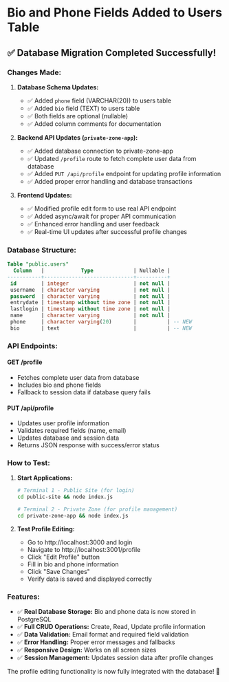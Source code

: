 # Bio and Phone Fields Added to Users Table

## ✅ **Database Migration Completed Successfully!**

### **Changes Made:**

1. **Database Schema Updates:**
   - ✅ Added `phone` field (VARCHAR(20)) to users table
   - ✅ Added `bio` field (TEXT) to users table
   - ✅ Both fields are optional (nullable)
   - ✅ Added column comments for documentation

2. **Backend API Updates (`private-zone-app`):**
   - ✅ Added database connection to private-zone-app
   - ✅ Updated `/profile` route to fetch complete user data from database
   - ✅ Added `PUT /api/profile` endpoint for updating profile information
   - ✅ Added proper error handling and database transactions

3. **Frontend Updates:**
   - ✅ Modified profile edit form to use real API endpoint
   - ✅ Added async/await for proper API communication
   - ✅ Enhanced error handling and user feedback
   - ✅ Real-time UI updates after successful profile changes

### **Database Structure:**
```sql
Table "public.users"
  Column   |            Type             | Nullable |              
-----------+-----------------------------+----------+
 id        | integer                     | not null |
 username  | character varying           | not null |
 password  | character varying           | not null |
 entrydate | timestamp without time zone | not null |
 lastlogin | timestamp without time zone | not null |
 name      | character varying           | not null |
 phone     | character varying(20)       |          | -- NEW
 bio       | text                        |          | -- NEW
```

### **API Endpoints:**

#### **GET /profile**
- Fetches complete user data from database
- Includes bio and phone fields
- Fallback to session data if database query fails

#### **PUT /api/profile**
- Updates user profile information
- Validates required fields (name, email)
- Updates database and session data
- Returns JSON response with success/error status

### **How to Test:**

1. **Start Applications:**
   ```bash
   # Terminal 1 - Public Site (for login)
   cd public-site && node index.js
   
   # Terminal 2 - Private Zone (for profile management)
   cd private-zone-app && node index.js
   ```

2. **Test Profile Editing:**
   - Go to http://localhost:3000 and login
   - Navigate to http://localhost:3001/profile
   - Click "Edit Profile" button
   - Fill in bio and phone information
   - Click "Save Changes"
   - Verify data is saved and displayed correctly

### **Features:**
- ✅ **Real Database Storage:** Bio and phone data is now stored in PostgreSQL
- ✅ **Full CRUD Operations:** Create, Read, Update profile information
- ✅ **Data Validation:** Email format and required field validation
- ✅ **Error Handling:** Proper error messages and fallbacks
- ✅ **Responsive Design:** Works on all screen sizes
- ✅ **Session Management:** Updates session data after profile changes

The profile editing functionality is now fully integrated with the database! 🎉
